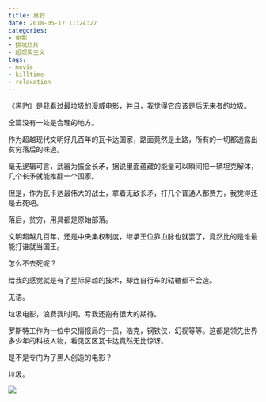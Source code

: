 ```yaml
---
title: 黑豹
date: 2018-05-17 11:24:27
categories:
- 电影
- 排坑烂片
- 超现实主义
tags:
- movie
- killtime
- relaxation
---
```

《黑豹》是我看过最垃圾的漫威电影，并且，我觉得它应该是后无来者的垃圾。

全篇没有一处是合理的地方。

<!--more-->

作为超越现代文明好几百年的瓦卡达国家，路面竟然是土路，所有的一切都透露出贫穷落后的味道。

毫无逻辑可言，武器为振金长矛，据说里面蕴藏的能量可以瞬间把一辆坦克解体，几个长矛就能推翻一个国家。

但是，作为瓦卡达最伟大的战士，拿着无敌长矛，打几个普通人都费力，我觉得还是去死吧。

落后，贫穷，用具都是原始部落。

文明超越几百年，还是中央集权制度，继承王位靠血脉也就罢了，竟然比的是谁最能打谁就当国王。

怎么不去死呢？

给我的感觉就是有了星际穿越的技术，却连自行车的轱辘都不会造。

无语。

垃圾电影，浪费我时间，亏我还抱有很大的期待。

罗斯特工作为一位中央情报局的一员，浩克，钢铁侠，幻视等等。这都是领先世界多少年的科技人物，看见区区瓦卡达竟然无比惊讶。

是不是专门为了黑人创造的电影？

垃圾。

![](/images/movie/7.jpg)
